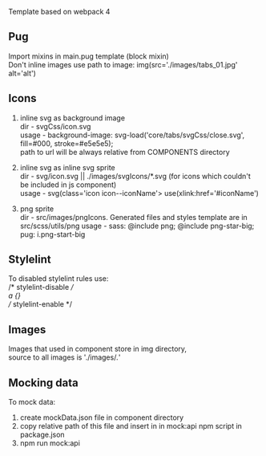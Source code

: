 Template based on webpack 4
## Pug
Import mixins in main.pug template (block mixin)  
Don't inline images use path to image: img(src='./images/tabs_01.jpg' alt='alt')   
## Icons
1) inline svg as background image  
dir - svgCss/icon.svg  
usage - background-image: svg-load('core/tabs/svgCss/close.svg', fill=#000, stroke=#e5e5e5);  
path to url will be always relative from COMPONENTS directory

2) inline svg as inline svg sprite  
dir - svg/icon.svg || ./images/svgIcons/*.svg (for icons which couldn't be included in js component)  
usage - svg(class='icon icon--iconName'> use(xlink:href='#iconName')  

3) png sprite  
dir - src/images/pngIcons. Generated files and styles template are in src/scss/utils/png
usage - sass: @include png; @include png-star-big;  
        pug: i.png-start-big
        
## Stylelint  
To disabled stylelint rules use:  
/* stylelint-disable */  
a {}  
/* stylelint-enable */

## Images  
Images that used in component store in img directory,  
source to all images is './images/*.*'

## Mocking data  
To mock data:  
1) create mockData.json file in component directory   
2) copy relative path of this file and insert in in mock:api npm script in package.json  
3) npm run mock:api